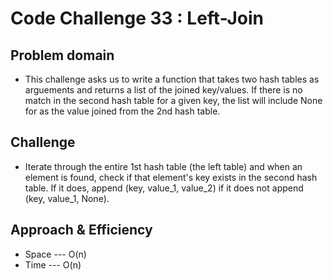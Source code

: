 # Code Challenge 33 : Left-Join 
##  Problem domain
- This challenge asks us to write a function that takes two hash tables as arguements and returns a list of the joined key/values. If there is no match in the second hash table for a given key, the list will include None for as the value joined from the 2nd hash table.

## Challenge
- Iterate through the entire 1st hash table (the left table) and when an element is found, check if that element's key exists in the second hash table. If it does, append (key, value_1, value_2) if it does not append (key, value_1, None).


## Approach & Efficiency
- Space --- O(n)
- Time --- O(n)
